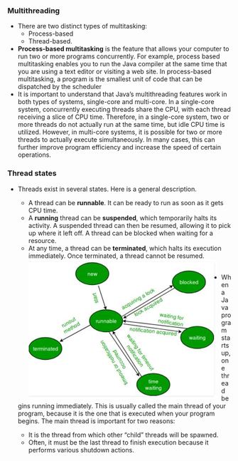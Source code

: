 ### Multithreading

- There are two distinct types of multitasking:
  - Process-based
  - Thread-based.
- **Process-based multitasking** is the feature that
  allows your computer to run two or more programs concurrently. For example, process based multitasking enables you to run the Java compiler at the same time that you are using a text editor or visiting a web site. In process-based multitasking, a program is the smallest
  unit of code that can be dispatched by the scheduler
- It is important to
  understand that Java’s multithreading features work in both types of systems, single-core and multi-core. In a single-core system, concurrently executing threads share the CPU, with each thread receiving a slice of CPU time. Therefore, in a single-core system, two or more threads do not actually
  run at the same time, but idle CPU time is utilized. However, in multi-core systems, it is possible for two or more threads to actually execute simultaneously. In many cases, this can further improve program efficiency and increase the speed of certain operations.

### Thread states

- Threads exist in several states. Here is a general description.

  - A thread can be **runnable**. It can be ready to run as soon as it gets CPU time.
  - A **running** thread can be **suspended**, which temporarily halts its activity. A suspended thread can then be resumed, allowing it to pick up where it left off. A thread can be blocked when waiting for a resource.
  - At any time, a thread can be **terminated**, which halts its execution immediately. Once terminated, a thread
    cannot be resumed.
    <br>
    <img src="img\threadLifecycle.JPG"
     alt="thread life cycle"
     style="float: left; margin-right: 10px;" />
    <br>

- When a Java program starts up, one thread begins running immediately. This is usually
  called the main thread of your program, because it is the one that is executed when your
  program begins. The main thread is important for two reasons:
  - It is the thread from which other “child” threads will be spawned.
  - Often, it must be the last thread to finish execution because it performs various
    shutdown actions.
